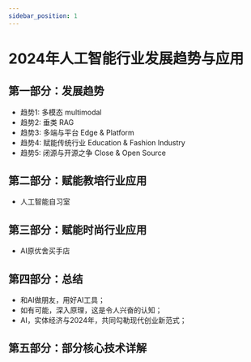 ```yaml
---
sidebar_position: 1
---
```


# 2024年人工智能行业发展趋势与应用

## 第一部分：发展趋势
* 趋势1: 多模态 multimodal
* 趋势2: 垂类 RAG
* 趋势3: 多端与平台 Edge & Platform
* 趋势4: 赋能传统行业 Education & Fashion Industry
* 趋势5: 闭源与开源之争 Close & Open Source

## 第二部分：赋能教培行业应用
* 人工智能自习室

## 第三部分：赋能时尚行业应用
* AI原优舍买手店

## 第四部分：总结
* 和AI做朋友，用好AI工具；
* 如有可能，深入原理，这是令人兴奋的认知；
* AI，实体经济与2024年，共同勾勒现代创业新范式；

## 第五部分：部分核心技术详解
